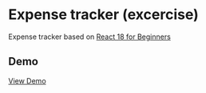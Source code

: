 # Expense tracker (excercise)

Expense tracker based on [React 18 for Beginners](https://codewithmosh.com/p/ultimate-react-part1)

## Demo

[View Demo](https://uxmoon-expense-tracker.netlify.app/)
